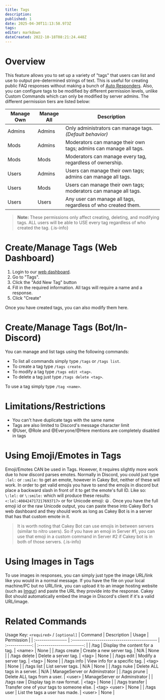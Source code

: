 ```yaml
---
title: Tags
description: 
published: 1
date: 2025-04-30T11:13:58.973Z
tags: 
editor: markdown
dateCreated: 2022-10-18T08:21:24.448Z
---
```


# Overview

This feature allows you to set up a variety of "tags" that users can list and use to output pre-determined strings of text. This is useful for creating public FAQ responses without making a bunch of [Auto Responders](https://wiki.cakey.bot/en/auto-responder). Also, you can configure tags to be modified by different permission levels, unlike Custom Commands which can only be modified by server admins. The different permission tiers are listed below:

| Manage Own       | Manage All      | Description                                                                 |
|------------------|------------------|-----------------------------------------------------------------------------|
| Admins           | Admins           | Only administrators can manage tags. _(Default behavior)_                   |
| Mods             | Admins           | Moderators can manage their own tags; admins can manage all tags.           |
| Mods             | Mods             | Moderators can manage every tag, regardless of ownership.                   |
| Users            | Admins           | Users can manage their own tags; admins can manage all tags.                |
| Users            | Mods             | Users can manage their own tags; moderators can manage all tags.            |
| Users            | Users            | Any user can manage all tags, regardless of who created them.               |

> **Note:** These permissions only affect creating, deleting, and modifying tags. ALL users will be able to USE every tag regardless of who created the tag.
{.is-info}

# Create/Manage Tags (Web Dashboard)

1. Login to our [web dashboard](https://cakey.bot/dashboard/public).
2. Go to "Tags".
3. Click the "Add New Tag" button
4. Fill in the required information. All tags will require a name and a response.
5. Click "Create"

Once you have created tags, you can also modify them here.

# Create/Manage Tags (Bot/In-Discord)

You can manage and list tags using the following commands:

* To list all commands simply type `/tags` or `/tags list`.
* To create a tag type `/tags create`.
* To modify a tag type `/tags edit <tag>`.
* To delete a tag just type `/tags delete <tag>`.

To use a tag simply type `/tag <name>`.

# Limitations/Restrictions

* You can't have duplicate tags with the same name
* Tags are also limited to Discord's message character limit
* @User, @Role and @Everyone/@Here mentions are completely disabled in tags

# Using Emoji/Emotes in Tags

Emoji/Emotes CAN be used in Tags. However, it requires slightly more work due to how discord parses emotes. Normally in Discord, you could just type `:lel:` or `:smile:` to get an emote, however in Cakey Bot, neither of these will work. In order to get valid emojis you have to send the emojis in discord but place a backward slash in front of it to get the emote's full ID. Like so: `\:lel:` or `\:smile:` which will produce these results: `<:lel:408424717217693717>` or for Unicode emoji: `😄` . Once you have the full emoji id or the raw Unicode output, you can paste these into Cakey Bot's web dashboard and they should work as long as Cakey Bot is in a server that has that custom emote in it.

> It is worth noting that Cakey Bot can use emojis in between servers (similar to nitro users). So if you have an emoji in Server #1, you can use that emoji in a custom command in Server #2 if Cakey bot is in both of those servers.
{.is-info}

# Using Images in Tags

To use images in responses, you can simply just type the image URL/link like you would in a normal message. If you have the file on your local machine/PC but no URL/link, you can upload it to an image hosting website (such as [Imgur](https://imgur.com/upload)) and paste the URL they provide into the response. Cakey Bot should automatically embed the image in Discord's client if it's a valid URL/image.

# Related Commands
Usage Key: `<required>` / `[optional]`
| Command           | Description                                   | Usage           | Permission                |
| :---------------- | :------------------------------------------- | :-------------: | :-----------------------: |
| /tag              | Display the content for a tag.               | \<name>         | None                      |
| /tags create      | Create a new server tag.                     | N/A             | None                      |
| /tags delete      | Delete a server tag.                         | \<tag>          | None                      |
| /tags edit        | Modify a server tag.                         | \<tag>          | None                      |
| /tags info        | View info for a specific tag.                | \<tag>          | None                      |
| /tags list        | List server tags.                            | N/A             | None                      |
| /tags nuke        | Delete ALL tags in a server.                 | N/A             | ManageServer or Adminstrator |
| /tags prune       | Delete ALL tags from a user.                 | \<user>         | ManageServer or Adminstrator |
| /tags raw         | Display tag in raw format.                   | \<tag>          | None                      |
| /tags transfer    | Transfer one of your tags to someone else.   | \<tag> \<user>  | None                      |
| /tags user        | List the tags a user has made.               | \<user>         | None                      |